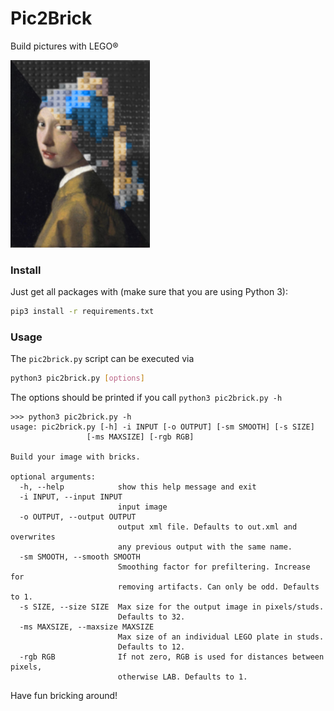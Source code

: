 # Pic2Brick
Build pictures with LEGO®

![There should be an image here.](logo.png)

### Install
Just get all packages with (make sure that you are using Python 3):

```bash
pip3 install -r requirements.txt
```

### Usage
The `pic2brick.py` script can be executed via
```bash
python3 pic2brick.py [options]
```

The options should be printed if you call `python3 pic2brick.py -h`

```
>>> python3 pic2brick.py -h
usage: pic2brick.py [-h] -i INPUT [-o OUTPUT] [-sm SMOOTH] [-s SIZE]
                 [-ms MAXSIZE] [-rgb RGB]

Build your image with bricks.

optional arguments:
  -h, --help            show this help message and exit
  -i INPUT, --input INPUT
                        input image
  -o OUTPUT, --output OUTPUT
                        output xml file. Defaults to out.xml and overwrites
                        any previous output with the same name.
  -sm SMOOTH, --smooth SMOOTH
                        Smoothing factor for prefiltering. Increase for
                        removing artifacts. Can only be odd. Defaults to 1.
  -s SIZE, --size SIZE  Max size for the output image in pixels/studs.
                        Defaults to 32.
  -ms MAXSIZE, --maxsize MAXSIZE
                        Max size of an individual LEGO plate in studs.
                        Defaults to 12.
  -rgb RGB              If not zero, RGB is used for distances between pixels,
                        otherwise LAB. Defaults to 1.
```

Have fun bricking around!
